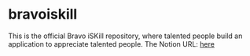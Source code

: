 # bravoiskill
This is the official Bravo iSKill repository, where talented people build an application to appreciate talented people.
The Notion URL: [here](https://www.notion.so/awwsomedevs/Bravo-iSkill-5e7cb1a1c6ce4bb7b6130bf69d231416)